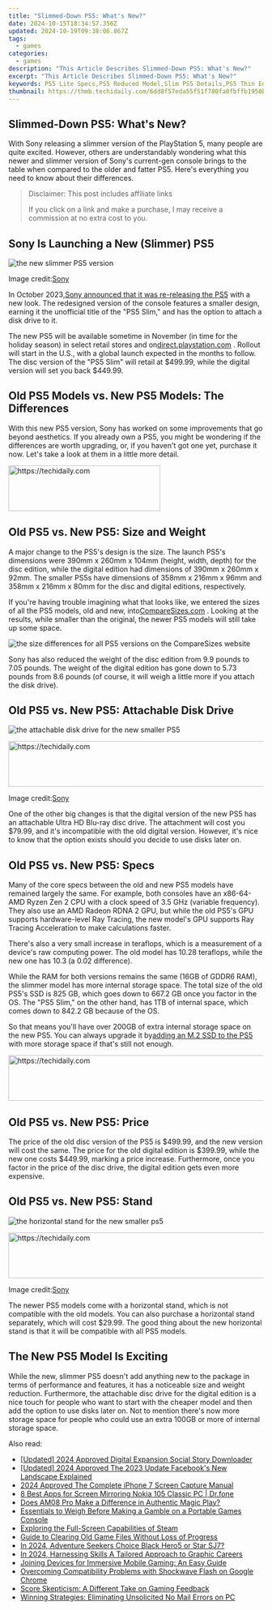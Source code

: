 ```yaml
---
title: "Slimmed-Down PS5: What's New?"
date: 2024-10-15T18:34:57.356Z
updated: 2024-10-19T09:38:06.867Z
tags:
  - games
categories:
  - games
description: "This Article Describes Slimmed-Down PS5: What's New?"
excerpt: "This Article Describes Slimmed-Down PS5: What's New?"
keywords: PS5 Lite Specs,PS5 Reduced Model,Slim PS5 Details,PS5 Thin Edition,Compact PS5 Review,New PS5 Slim Version,PS5 Ultra-Slim Update
thumbnail: https://thmb.techidaily.com/6dd8f57eda55f51f780fa0fbffb1950bf2ad081249b06af69891f71aad7773d2.jpg
---
```


## Slimmed-Down PS5: What's New?

 With Sony releasing a slimmer version of the PlayStation 5, many people are quite excited. However, others are understandably wondering what this newer and slimmer version of Sony's current-gen console brings to the table when compared to the older and fatter PS5\. Here's everything you need to know about their differences.

>  Disclaimer: This post includes affiliate links
>
>  If you click on a link and make a purchase, I may receive a commission at no extra cost to you.
>

## Sony Is Launching a New (Slimmer) PS5

![the new slimmer PS5 version](https://static1.makeuseofimages.com/wordpress/wp-content/uploads/2023/10/new-slim-version-of-the-ps5.jpg)

 Image credit:[Sony](https://blog.playstation.com/2023/10/10/new-look-for-ps5-console-this-holiday-season/)

 In October 2023,[Sony announced that it was re-releasing the PS5](https://www.makeuseof.com/new-ps5-slim-what-you-need-to-know/) with a new look. The redesigned version of the console features a smaller design, earning it the unofficial title of the "PS5 Slim," and has the option to attach a disk drive to it.

 The new PS5 will be available sometime in November (in time for the holiday season) in select retail stores and on[direct.playstation.com](https://direct.playstation.com/) . Rollout will start in the U.S., with a global launch expected in the months to follow. The disc version of the "PS5 Slim" will retail at $499.99, while the digital version will set you back $449.99.

## Old PS5 Models vs. New PS5 Models: The Differences

 With this new PS5 version, Sony has worked on some improvements that go beyond aesthetics. If you already own a PS5, you might be wondering if the differences are worth upgrading, or, if you haven't got one yet, purchase it now. Let's take a look at them in a little more detail.

<!-- affiliate ads begin -->
<a href="https://aligracehair.sjv.io/c/5597632/1997643/19272" target="_top" id="1997643">
  <img src="//a.impactradius-go.com/display-ad/19272-1997643" border="0" alt="https://techidaily.com" width="300" height="90"/>
</a>
<img height="0" width="0" src="https://aligracehair.sjv.io/i/5597632/1997643/19272" style="position:absolute;visibility:hidden;" border="0" />
<!-- affiliate ads end -->

## Old PS5 vs. New PS5: Size and Weight

 A major change to the PS5's design is the size. The launch PS5's dimensions were 390mm x 260mm x 104mm (height, width, depth) for the disc edition, while the digital edition had dimensions of 390mm x 260mm x 92mm. The smaller PS5s have dimensions of 358mm x 216mm x 96mm and 358mm x 216mm x 80mm for the disc and digital editions, respectively.

 If you're having trouble imagining what that looks like, we entered the sizes of all the PS5 models, old and new, into[CompareSizes.com](https://comparesizes.com/comparison/Old-PS5-Disc-Edition-vs-Old-PS5-Digital-Edition-vs-New-PS5-Disc-Edition/1697380758700) . Looking at the results, while smaller than the original, the newer PS5 models will still take up some space.

![the size differences for all PS5 versions on the CompareSizes website](https://static1.makeuseofimages.com/wordpress/wp-content/uploads/2023/10/the-size-differences-for-all-ps5-versions-on-comparesizes-website.jpg)

 Sony has also reduced the weight of the disc edition from 9.9 pounds to 7.05 pounds. The weight of the digital edition has gone down to 5.73 pounds from 8.6 pounds (of course, it will weigh a little more if you attach the disk drive).

## Old PS5 vs. New PS5: Attachable Disk Drive

![the attachable disk drive for the new smaller PS5](https://static1.makeuseofimages.com/wordpress/wp-content/uploads/2023/10/detachable-disk-drive-for-the-new-smaller-ps5.jpg)

<!-- affiliate ads begin -->
<a href="https://aligracehair.sjv.io/c/5597632/1959712/19272" target="_top" id="1959712">
  <img src="//a.impactradius-go.com/display-ad/19272-1959712" border="0" alt="https://techidaily.com" width="728" height="90"/>
</a>
<img height="0" width="0" src="https://aligracehair.sjv.io/i/5597632/1959712/19272" style="position:absolute;visibility:hidden;" border="0" />
<!-- affiliate ads end -->

 Image credit:[Sony](https://blog.playstation.com/2023/10/10/new-look-for-ps5-console-this-holiday-season/)

 One of the other big changes is that the digital version of the new PS5 has an attachable Ultra HD Blu-ray disc drive. The attachment will cost you $79.99, and it's incompatible with the old digital version. However, it's nice to know that the option exists should you decide to use disks later on​​​​.

## Old PS5 vs. New PS5: Specs

 Many of the core specs between the old and new PS5 models have remained largely the same. For example, both consoles have an x86-64-AMD Ryzen Zen 2 CPU with a clock speed of 3.5 GHz (variable frequency). They also use an AMD Radeon RDNA 2 GPU, but while the old PS5's GPU supports hardware-level Ray Tracing, the new model's GPU supports Ray Tracing Acceleration to make calculations faster.

 There's also a very small increase in teraflops, which is a measurement of a device's raw computing power. The old model has 10.28 teraflops, while the new one has 10.3 (a 0.02 difference).

 While the RAM for both versions remains the same (16GB of GDDR6 RAM), the slimmer model has more internal storage space. The total size of the old PS5's SSD is 825 GB, which goes down to 667.2 GB once you factor in the OS. The "PS5 Slim," on the other hand, has 1TB of internal space, which comes down to 842.2 GB because of the OS.

 So that means you'll have over 200GB of extra internal storage space on the new PS5\. You can always upgrade it by[adding an M.2 SSD to the PS5](https://www.makeuseof.com/how-to-add-m2-ssd-ps5-guide/) with more storage space if that's still not enough.

<!-- affiliate ads begin -->
<a href="https://aligracehair.sjv.io/c/5597632/2027181/19272" target="_top" id="2027181">
  <img src="//a.impactradius-go.com/display-ad/19272-2027181" border="0" alt="https://techidaily.com" width="728" height="90"/>
</a>
<img height="0" width="0" src="https://aligracehair.sjv.io/i/5597632/2027181/19272" style="position:absolute;visibility:hidden;" border="0" />
<!-- affiliate ads end -->

## Old PS5 vs. New PS5: Price

 The price of the old disc version of the PS5 is $499.99, and the new version will cost the same. The price for the old digital edition is $399.99, while the new one costs $449.99, marking a price increase. Furthermore, once you factor in the price of the disc drive, the digital edition gets even more expensive.

## Old PS5 vs. New PS5: Stand

![the horizontal stand for the new smaller ps5](https://static1.makeuseofimages.com/wordpress/wp-content/uploads/2023/10/horizontal-stand-for-the-new-ps5.jpg)

<!-- affiliate ads begin -->
<a href="https://appsumo.8odi.net/c/5597632/2130891/7443" target="_top" id="2130891">
  <img src="//a.impactradius-go.com/display-ad/7443-2130891" border="0" alt="https://techidaily.com" width="728" height="90"/>
</a>
<img height="0" width="0" src="https://appsumo.8odi.net/i/5597632/2130891/7443" style="position:absolute;visibility:hidden;" border="0" />
<!-- affiliate ads end -->

 Image credit:[Sony](https://blog.playstation.com/2023/10/10/new-look-for-ps5-console-this-holiday-season/)

 The newer PS5 models come with a horizontal stand, which is not compatible with the old models. You can also purchase a horizontal stand separately, which will cost $29.99\. The good thing about the new horizontal stand is that it will be compatible with all PS5 models.

## The New PS5 Model Is Exciting

 While the new, slimmer PS5 doesn't add anything new to the package in terms of performance and features, it has a noticeable size and weight reduction. Furthermore, the attachable disc drive for the digital edition is a nice touch for people who want to start with the cheaper model and then add the option to use disks later on. Not to mention there's now more storage space for people who could use an extra 100GB or more of internal storage space.

<ins class="adsbygoogle"
     style="display:block"
     data-ad-format="autorelaxed"
     data-ad-client="ca-pub-7571918770474297"
     data-ad-slot="1223367746"></ins>

<ins class="adsbygoogle"
     style="display:block"
     data-ad-client="ca-pub-7571918770474297"
     data-ad-slot="8358498916"
     data-ad-format="auto"
     data-full-width-responsive="true"></ins>

<span class="atpl-alsoreadstyle">Also read:</span>
<div><ul>
<li><a href="https://facebook-video-recording.techidaily.com/updated-2024-approved-digital-expansion-social-story-downloader/"><u>[Updated] 2024 Approved Digital Expansion Social Story Downloader</u></a></li>
<li><a href="https://facebook-videos.techidaily.com/updated-2024-approved-the-2023-update-facebooks-new-landscape-explained/"><u>[Updated] 2024 Approved The 2023 Update Facebook's New Landscape Explained</u></a></li>
<li><a href="https://desktop-recording.techidaily.com/2024-approved-the-complete-iphone-7-screen-capture-manual/"><u>2024 Approved The Complete iPhone 7 Screen Capture Manual</u></a></li>
<li><a href="https://screen-mirror.techidaily.com/8-best-apps-for-screen-mirroring-nokia-105-classic-pc-drfone-by-drfone-android/"><u>8 Best Apps for Screen Mirroring Nokia 105 Classic PC | Dr.fone</u></a></li>
<li><a href="https://games-able.techidaily.com/does-am08-pro-make-a-difference-in-authentic-magic-play/"><u>Does AM08 Pro Make a Difference in Authentic Magic Play?</u></a></li>
<li><a href="https://games-able.techidaily.com/essentials-to-weigh-before-making-a-gamble-on-a-portable-games-console/"><u>Essentials to Weigh Before Making a Gamble on a Portable Games Console</u></a></li>
<li><a href="https://games-able.techidaily.com/exploring-the-full-screen-capabilities-of-steam/"><u>Exploring the Full-Screen Capabilities of Steam</u></a></li>
<li><a href="https://games-able.techidaily.com/guide-to-clearing-old-game-files-without-loss-of-progress/"><u>Guide to Clearing Old Game Files Without Loss of Progress</u></a></li>
<li><a href="https://fox-hovers.techidaily.com/in-2024-adventure-seekers-choice-black-hero5-or-star-sj7/"><u>In 2024, Adventure Seekers Choice Black Hero5 or Star SJ7?</u></a></li>
<li><a href="https://fox-friendly.techidaily.com/in-2024-harnessing-skills-a-tailored-approach-to-graphic-careers/"><u>In 2024, Harnessing Skills A Tailored Approach to Graphic Careers</u></a></li>
<li><a href="https://games-able.techidaily.com/joining-devices-for-immersive-mobile-gaming-an-easy-guide/"><u>Joining Devices for Immersive Mobile Gaming: An Easy Guide</u></a></li>
<li><a href="https://win-howtos.techidaily.com/overcoming-compatibility-problems-with-shockwave-flash-on-google-chrome/"><u>Overcoming Compatibility Problems with Shockwave Flash on Google Chrome</u></a></li>
<li><a href="https://games-able.techidaily.com/score-skepticism-a-different-take-on-gaming-feedback/"><u>Score Skepticism: A Different Take on Gaming Feedback</u></a></li>
<li><a href="https://win11.techidaily.com/winning-strategies-eliminating-unsolicited-no-mail-errors-on-pc/"><u>Winning Strategies: Eliminating Unsolicited No Mail Errors on PC</u></a></li>
</ul></div>

